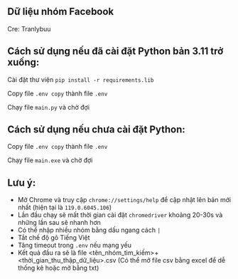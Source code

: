 ## Dữ liệu nhóm Facebook

Cre: Tranlybuu

## Cách sử dụng nếu đã cài đặt Python bản 3.11 trở xuống:

Cài đặt thư viện `pip install -r requirements.lib`

Copy file `.env copy` thành file `.env`

Chạy file `main.py` và chờ đợi

## Cách sử dụng nếu chưa cài đặt Python:

Copy file `.env copy` thành file `.env`

Chạy file `main.exe` và chờ đợi

## Lưu ý:

- Mở Chrome và truy cập `chrome://settings/help` để cập nhật lên bản mới nhất (hiện tại là `119.0.6045.106`)
- Lần đầu chạy sẽ mất thời gian cài đặt `chromedriver` khoảng 20-30s và những lần sau sẽ nhanh hơn
- Có thể nhập nhiều nhóm bằng dấu ngang cách `|`
- Tắt chế độ gõ Tiếng Việt
- Tăng timeout trong `.env` nếu mạng yếu
- Kết quả đầu ra sẽ là file <tên_nhóm_tìm_kiếm>+<thời_gian_thu_thập_dữ_liệu>.csv (Có thể mở file csv bằng excel để dễ thống kê hoặc mở bằng txt)
